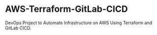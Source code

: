 # AWS-Terraform-GitLab-CICD
DevOps Project to Automate Infrastructure on AWS Using Terraform and GitLab CICD.
